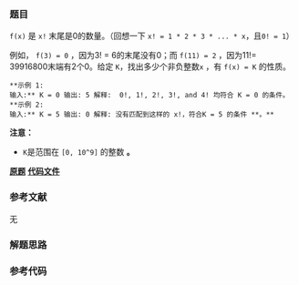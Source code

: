 ### 题目
 `f(x)` 是 `x!` 末尾是0的数量。（回想一下 `x! = 1 * 2 * 3 * ... * x`，且`0! = 1`）

例如， `f(3) = 0` ，因为3! = 6的末尾没有0；而 `f(11) = 2` ，因为11!= 39916800末端有2个0。给定
`K`，找出多少个非负整数`x` ，有 `f(x) = K` 的性质。

    
    
    **示例 1:
    输入:** K = 0 输出: 5 解释:  0!, 1!, 2!, 3!, and 4! 均符合 K = 0 的条件。 **示例 2:
    输入:** K = 5 输出: 0 解释: 没有匹配到这样的 x!，符合K = 5 的条件 **。**
    

**注意：**

  * `K`是范围在 `[0, 10^9]` 的整数 **。**

 **[原题](https://leetcode-cn.com/problems/preimage-size-of-factorial-zeroes-function/)**    **[代码文件]()**


### 参考文献
无

### 解题思路




### 参考代码

```go


```





